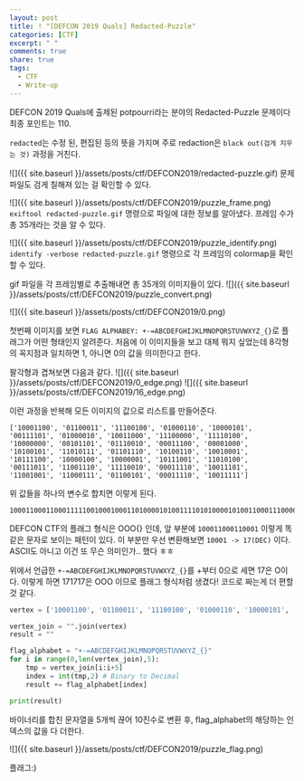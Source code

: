 ```yaml
---
layout: post
title: ! "[DEFCON 2019 Quals] Redacted-Puzzle"
categories: [CTF]
excerpt: " "
comments: true
share: true
tags:
  - CTF
  - Write-up
---
```


DEFCON 2019 Quals에 출제된 potpourri라는 분야의  Redacted-Puzzle 문제이다 최종 포인트는 110.

<!--more-->

`redacted`는 수정 된, 편집된 등의 뜻을 가지며 주로 redaction은 `black out(검게 지우는 것)` 과정을 거친다.

![]({{ site.baseurl }}/assets/posts/ctf/DEFCON2019/redacted-puzzle.gif)
문제 파일도 검게 칠해져 있는 걸 확인할 수 있다.

![]({{ site.baseurl }}/assets/posts/ctf/DEFCON2019/puzzle_frame.png)
`exiftool redacted-puzzle.gif` 명령으로 파일에 대한 정보를 알아냈다.
프레임 수가 총 35개라는 것을 알 수 있다.

![]({{ site.baseurl }}/assets/posts/ctf/DEFCON2019/puzzle_identify.png)
`identify -verbose redacted-puzzle.gif` 명령으로 각 프레임의 colormap을 확인할 수 있다.

gif 파일을 각 프레임별로 추출해내면 총 35개의 이미지들이 있다.
![]({{ site.baseurl }}/assets/posts/ctf/DEFCON2019/puzzle_convert.png)

![]({{ site.baseurl }}/assets/posts/ctf/DEFCON2019/0.png)

첫번째 이미지를 보면 `FLAG ALPHABEY: +-=ABCDEFGHIJKLMNOPQRSTUVWXYZ_{}`로 플래그가 어떤 형태인지 알려준다.
처음에 이 이미지들을 보고 대체 뭐지 싶었는데 8각형의 꼭지점과 일치하면 1, 아니면 0의 값을 의미한다고 한다.

팔각형과 겹쳐보면 다음과 같다.
![]({{ site.baseurl }}/assets/posts/ctf/DEFCON2019/0_edge.png)
![]({{ site.baseurl }}/assets/posts/ctf/DEFCON2019/16_edge.png)

이런 과정을 반복해 모든 이미지의 값으로 리스트를 만들어준다.

```
['10001100', '01100011', '11100100', '01000110', '10000101', '00111101', '01000010', '10011000', '11100000', '11110100', '10000000', '00101101', '01110010', '00011100', '00001000', '10100101', '11010111', '01101110', '10100110', '10010001', '10111100', '10000100', '10000001', '10111001', '11010100', '00111011', '11001110', '11110010', '00011110', '10011101', '11001001', '11000111', '01100101', '00011110', '10011111']
```

위 값들을 하나의 변수로 합치면 이렇게 된다.
```
1000110001100011111001000100011010000101001111010100001010011000111000001111010010000000001011010111001000011100000010001010010111010111011011101010011010010001101111001000010010000001101110011101010000111011110011101111001000011110100111011100100111000111011001010001111010011111
```

DEFCON CTF의 플래그 형식은 OOO{} 인데, 앞 부분에 `100011000110001` 이렇게 똑같은 문자로 보이는 패턴이 있다.
이 부분만 우선 변환해보면 `10001 -> 17(DEC)` 이다. ASCII도 아니고 이건 또 무슨 의미인가.. 했다 ㅎㅎ

위에서 언급한 `+-=ABCDEFGHIJKLMNOPQRSTUVWXYZ_{}`를 +부터 0으로 세면 17은 O이다. 
이렇게 하면 171717은 OOO 이므로 플래그 형식처럼 생겼다!
코드로 짜는게 더 편할 것 같다.

```python
vertex = ['10001100', '01100011', '11100100', '01000110', '10000101', '00111101', '01000010', '10011000', '11100000', '11110100', '10000000', '00101101', '01110010', '00011100', '00001000', '10100101', '11010111', '01101110', '10100110', '10010001', '10111100', '10000100', '10000001', '10111001', '11010100', '00111011', '11001110', '11110010', '00011110', '10011101', '11001001', '11000111', '01100101', '00011110', '10011111']

vertex_join = "".join(vertex)
result = ""

flag_alphabet = "+-=ABCDEFGHIJKLMNOPQRSTUVWXYZ_{}"
for i in range(0,len(vertex_join),5):
    tmp = vertex_join[i:i+5]
    index = int(tmp,2) # Binary to Decimal
    result += flag_alphabet[index]

print(result)
```

바이너리를 합친 문자열을 5개씩 끊어 10진수로 변환 후, flag_alphabet의 해당하는 인덱스의 값을 다 더한다.

![]({{ site.baseurl }}/assets/posts/ctf/DEFCON2019/puzzle_flag.png)

플래그:)



